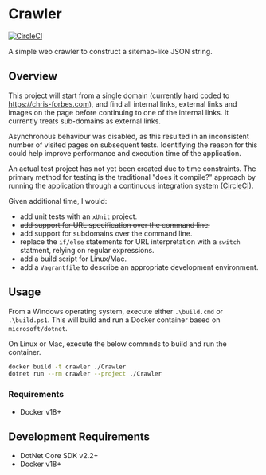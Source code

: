 # Crawler

[![CircleCI](https://circleci.com/gh/kitforbes/Crawler/tree/master.svg?style=svg)](https://circleci.com/gh/kitforbes/Crawler/tree/master)

A simple web crawler to construct a sitemap-like JSON string.

## Overview

This project will start from a single domain (currently hard coded to https://chris-forbes.com), and find all internal links, external links and images on the page before continuing to one of the internal links. It currently treats sub-domains as external links.

Asynchronous behaviour was disabled, as this resulted in an inconsistent number of visited pages on subsequent tests. Identifying the reason for this could help improve performance and execution time of the application.

An actual test project has not yet been created due to time constraints. The primary method for testing is the traditional "does it compile?" approach by running the application through a continuous integration system ([CircleCI](https://circleci.com/)).

Given additional time, I would:
- add unit tests with an `xUnit` project.
- ~~add support for URL specification over the command line.~~
- add support for subdomains over the command line.
- replace the `if/else` statements for URL interpretation with a `switch` statment, relying on regular expressions.
- add a build script for Linux/Mac.
- add a `Vagrantfile` to describe an appropriate development environment.

## Usage

From a Windows operating system, execute either `.\build.cmd` or `.\build.ps1`. This will build and run a Docker container based on `microsoft/dotnet`.

On Linux or Mac, execute the below commnds to build and run the container.

```bash
docker build -t crawler ./Crawler
dotnet run --rm crawler --project ./Crawler
```

### Requirements

* Docker v18+

## Development Requirements

* DotNet Core SDK v2.2+
* Docker v18+
